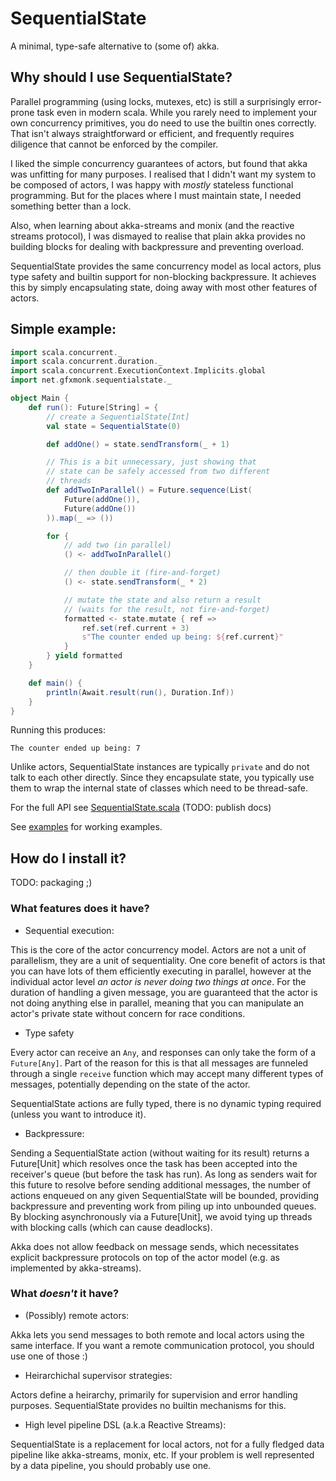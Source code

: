 # SequentialState

A minimal, type-safe alternative to (some of) akka.

## Why should I use SequentialState?

Parallel programming (using locks, mutexes, etc) is still a surprisingly error-prone task even in modern scala. While you rarely need to implement your own concurrency primitives, you do need to use the builtin ones correctly. That isn't always straightforward or efficient, and frequently requires diligence that cannot be enforced by the compiler.

I liked the simple concurrency guarantees of actors, but found that akka was unfitting for many purposes. I realised that I didn't want my system to be composed of actors, I was happy with _mostly_ stateless functional programming. But for the places where I must maintain state, I needed something better than a lock.

Also, when learning about akka-streams and monix (and the reactive streams protocol), I was dismayed to realise that plain akka provides no building blocks for dealing with backpressure and preventing overload.

SequentialState provides the same concurrency model as local actors, plus type safety and builtin support for non-blocking backpressure. It achieves this by simply encapsulating state, doing away with most other features of actors.


## Simple example:

```scala
import scala.concurrent._
import scala.concurrent.duration._
import scala.concurrent.ExecutionContext.Implicits.global
import net.gfxmonk.sequentialstate._

object Main {
	def run(): Future[String] = {
		// create a SequentialState[Int]
		val state = SequentialState(0)

		def addOne() = state.sendTransform(_ + 1)

		// This is a bit unnecessary, just showing that
		// state can be safely accessed from two different
		// threads
		def addTwoInParallel() = Future.sequence(List(
			Future(addOne()),
			Future(addOne())
		)).map(_ => ())

		for {
			// add two (in parallel)
			() <- addTwoInParallel()

			// then double it (fire-and-forget)
			() <- state.sendTransform(_ * 2)

			// mutate the state and also return a result
			// (waits for the result, not fire-and-forget)
			formatted <- state.mutate { ref =>
				ref.set(ref.current + 3)
				s"The counter ended up being: ${ref.current}"
			}
		} yield formatted
	}

	def main() {
		println(Await.result(run(), Duration.Inf))
	}
}
```

Running this produces:

```
The counter ended up being: 7
```

Unlike actors, SequentialState instances are typically `private` and do not talk to each other directly. Since they encapsulate state, you typically use them to wrap the internal state of classes which need to be thread-safe.

For the full API see [SequentialState.scala](./src/main/scala/net/gfxmonk/sequentialstate/SequentialState.scala) (TODO: publish docs)

See [examples](./examples) for working examples.

## How do I install it?

TODO: packaging ;)

### What features does it have?

- Sequential execution:

This is the core of the actor concurrency model. Actors are not a unit of parallelism, they are a unit of sequentiality. One core benefit of actors is that you can have lots of them efficiently executing in parallel, however at the individual actor level _an actor is never doing two things at once_. For the duration of handling a given message, you are guaranteed that the actor is not doing anything else in parallel, meaning that you can manipulate an actor's private state without concern for race conditions.

 - Type safety

Every actor can receive an `Any`, and responses can only take the form of a `Future[Any]`. Part of the reason for this is that all messages are funneled through a single `receive` function which may accept many different types of messages, potentially depending on the state of the actor.

SequentialState actions are fully typed, there is no dynamic typing required (unless you want to introduce it).

- Backpressure:

Sending a SequentialState action (without waiting for its result) returns a Future[Unit] which resolves once the task has been accepted into the receiver's queue (but before the task has run). As long as senders wait for this future to resolve before sending additional messages, the number of actions enqueued on any given SequentialState will be bounded, providing backpressure and preventing work from piling up into unbounded queues. By blocking asynchronously via a Future[Unit], we avoid tying up threads with blocking calls (which can cause deadlocks).

Akka does not allow feedback on message sends, which necessitates explicit backpressure protocols on top of the actor model (e.g. as implemented by akka-streams).

### What _doesn't_ it have?

- (Possibly) remote actors:

Akka lets you send messages to both remote and local actors using the same interface. If you want a remote communication protocol, you should use one of those :)

- Heirarchichal supervisor strategies:

Actors define a heirarchy, primarily for supervision and error handling purposes. SequentialState provides no builtin mechanisms for this.

- High level pipeline DSL (a.k.a Reactive Streams):

SequentialState is a replacement for local actors, not for a fully fledged data pipeline like akka-streams, monix, etc. If your problem is well represented by a data pipeline, you should probably use one.
